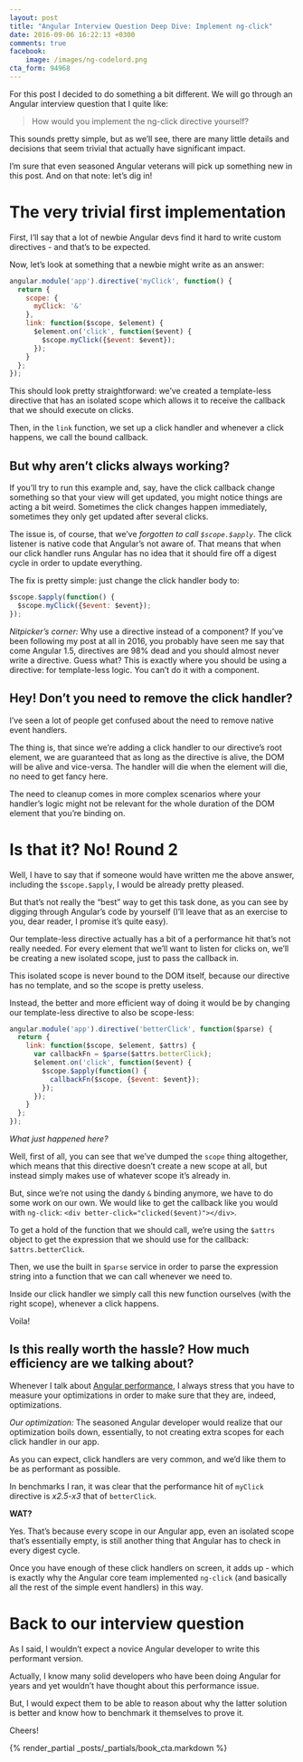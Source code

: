```yaml
---
layout: post
title: "Angular Interview Question Deep Dive: Implement ng-click"
date: 2016-09-06 16:22:13 +0300
comments: true
facebook:
    image: /images/ng-codelord.png
cta_form: 94968
---
```


For this post I decided to do something a bit different.
We will go through an Angular interview question that I quite like:

> How would you implement the ng-click directive yourself?

This sounds pretty simple, but as we’ll see, there are many little details and decisions that seem trivial that actually have significant impact.

I’m sure that even seasoned Angular veterans will pick up something new in this post.
And on that note: let’s dig in!

# The very trivial first implementation

First, I’ll say that a lot of newbie Angular devs find it hard to write custom directives - and that’s to be expected.

Now, let’s look at something that a newbie might write as an answer:

```javascript
angular.module('app').directive('myClick', function() {
  return {
    scope: {
      myClick: '&'
    },
    link: function($scope, $element) {
      $element.on('click', function($event) {
        $scope.myClick({$event: $event});
      });
    }
  };
});
```

This should look pretty straightforward: we’ve created a template-less directive that has an isolated scope which allows it to receive the callback that we should execute on clicks.

Then, in the `link` function, we set up a click handler and whenever a click happens, we call the bound callback.

## But why aren’t clicks always working?

If you’ll try to run this example and, say, have the click callback change something so that your view will get updated, you might notice things are acting a bit weird.
Sometimes the click changes happen immediately, sometimes they only get updated after several clicks.

The issue is, of course, that we’ve *forgotten to call `$scope.$apply`*.
The click listener is native code that Angular’s not aware of.
That means that when our click handler runs Angular has no idea that it should fire off a digest cycle in order to update everything.

The fix is pretty simple: just change the click handler body to:

```javascript
$scope.$apply(function() {
  $scope.myClick({$event: $event});
});
```

*Nitpicker’s corner:* Why use a directive instead of a component?
If you’ve been following my post at all in 2016, you probably have seen me say that come Angular 1.5, directives are 98% dead and you should almost never write a directive.
Guess what?
This is exactly where you should be using a directive: for template-less logic.
You can’t do it with a component.

## Hey! Don’t you need to remove the click handler?

I’ve seen a lot of people get confused about the need to remove native event handlers.

The thing is, that since we’re adding a click handler to our directive’s root element, we are guaranteed that as long as the directive is alive, the DOM will be alive and vice-versa.
The handler will die when the element will die, no need to get fancy here.

The need to cleanup comes in more complex scenarios where your handler’s logic might not be relevant for the whole duration of the DOM element that you’re binding on.

# Is that it? No! Round 2

Well, I have to say that if someone would have written me the above answer, including the `$scope.$apply`, I would be already pretty pleased.

But that’s not really the “best” way to get this task done, as you can see by digging through Angular’s code by yourself (I’ll leave that as an exercise to you, dear reader, I promise it’s quite easy).

Our template-less directive actually has a bit of a performance hit that’s not really needed.
For every element that we’ll want to listen for clicks on, we’ll be creating a new isolated scope, just to pass the callback in.

This isolated scope is never bound to the DOM itself, because our directive has no template, and so the scope is pretty useless.

Instead, the better and more efficient way of doing it would be by changing our template-less directive to also be scope-less:

```javascript
angular.module('app').directive('betterClick', function($parse) {
  return {
    link: function($scope, $element, $attrs) {
      var callbackFn = $parse($attrs.betterClick);
      $element.on('click', function($event) {
        $scope.$apply(function() {
          callbackFn($scope, {$event: $event});
        });
      });
    }
  };
});
```

*What just happened here?*

Well, first of all, you can see that we’ve dumped the `scope` thing altogether, which means that this directive doesn’t create a new scope at all, but instead simply makes use of whatever scope it’s already in.

But, since we’re not using the dandy `&` binding anymore, we have to do some work on our own.
We would like to get the callback like you would with `ng-click`: `<div better-click="clicked($event)"></div>`.

To get a hold of the function that we should call, we’re using the `$attrs` object to get the expression that we should use for the callback: `$attrs.betterClick`.

Then, we use the built in `$parse` service in order to parse the  expression string into a function that we can call whenever we need to.

Inside our click handler we simply call this new function ourselves (with the right scope), whenever a click happens.

Voila!

## Is this really worth the hassle? How much efficiency are we talking about?

Whenever I talk about [Angular performance](http://www.codelord.net/2015/08/03/angular-performance-diagnosis-101/), I always stress that you have to measure your optimizations in order to make sure that they are, indeed, optimizations.

*Our optimization:* The seasoned Angular developer would realize that our optimization boils down, essentially, to not creating extra scopes for each click handler in our app.

As you can expect, click handlers are very common, and we’d like them to be as performant as possible.

In benchmarks I ran, it was clear that the performance hit of `myClick` directive is *x2.5-x3* that of `betterClick`.

**WAT?**

Yes.
That’s because every scope in our Angular app, even an isolated scope that’s essentially empty, is still another thing that Angular has to check in every digest cycle.

Once you have enough of these click handlers on screen, it adds up - which is exactly why the Angular core team implemented `ng-click` (and basically all the rest of the simple event handlers) in this way.

# Back to our interview question

As I said, I wouldn’t expect a novice Angular developer to write this performant version.

Actually, I know many solid developers who have been doing Angular for years and yet wouldn’t have thought about this performance issue.

But, I would expect them to be able to reason about why the latter solution is better and know how to benchmark it themselves to prove it.

Cheers!

{% render_partial _posts/_partials/book_cta.markdown %}
